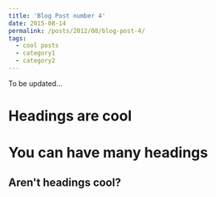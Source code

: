 ```yaml
---
title: 'Blog Post number 4'
date: 2015-08-14
permalink: /posts/2012/08/blog-post-4/
tags:
  - cool posts
  - category1
  - category2
---
```


To be updated...

Headings are cool
======

You can have many headings
======

Aren't headings cool?
------
